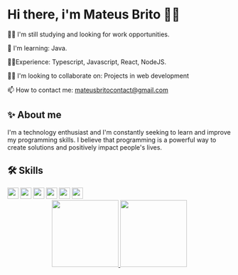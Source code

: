 <h1>Hi there, i'm Mateus Brito 👋🏼</h1>
👩‍💻 I'm still studying and looking for work opportunities.

🧠 I'm learning: Java.

🐱‍🏍Experience: Typescript, Javascript, React, NodeJS.

👯‍♀️ I'm looking to collaborate on: Projects in web development

📫 How to contact me: mateusbritocontact@gmail.com

## ✨ About me
I'm a technology enthusiast and I'm constantly seeking to learn and improve my programming skills. I believe that programming is a powerful way to create solutions and positively impact people's lives.

## 🛠 Skills
<div align="left">
  <img height="25em" src="https://img.shields.io/badge/JavaScript-F7DF1E?style=for-the-badge&logo=javascript&logoColor=black"/>
  <img height="25em" src="https://img.shields.io/badge/HTML5-E34F26?style=for-the-badge&logo=html5&logoColor=white"/>
  <img height="25em" src="https://img.shields.io/badge/CSS3-1572B6?style=for-the-badge&logo=css3&logoColor=white"/>
  <img height="25em" src="https://img.shields.io/badge/React-20232A?style=for-the-badge&logo=react&logoColor=61DAFB"/>
  <img height="25em" src="https://img.shields.io/badge/TypeScript-007ACC?style=for-the-badge&logo=typescript&logoColor=white" />
  <img height="25em" src="https://img.shields.io/badge/Java-ED8B00?style=for-the-badge&logo=openjdk&logoColor=white" />

</div>
<div align="center">
 <a href="https://github.com/Mateusbrito1">
 <img height="150em" src="https://github-readme-stats.vercel.app/api?username=Mateusbrito1&show_icons=true&theme=radical"/>
 <img height="150em" src="https://github-readme-stats.vercel.app/api/top-langs/?username=Mateusbrito1&layout=compact&langs_count=7&theme=radical"/>
</div>
  


